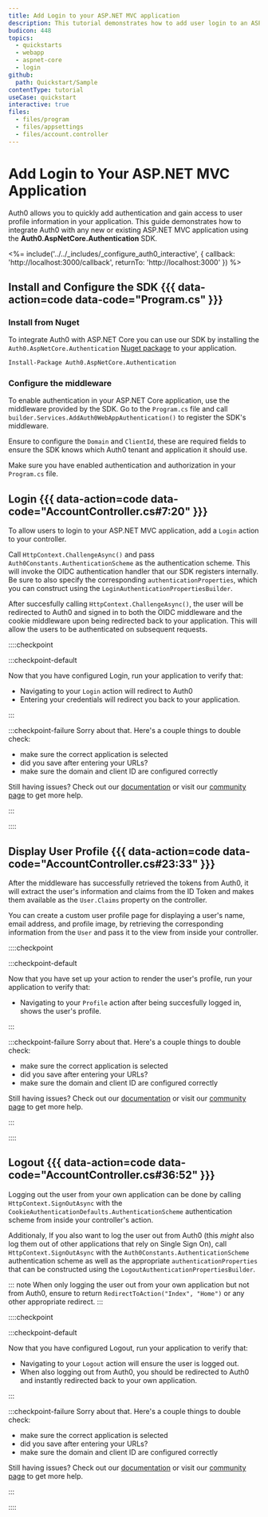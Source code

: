 ```yaml
---
title: Add Login to your ASP.NET MVC application
description: This tutorial demonstrates how to add user login to an ASP.NET Core application.
budicon: 448
topics:
  - quickstarts
  - webapp
  - aspnet-core
  - login
github:
  path: Quickstart/Sample
contentType: tutorial
useCase: quickstart
interactive: true
files:
  - files/program
  - files/appsettings
  - files/account.controller
---
```


# Add Login to Your ASP.NET MVC Application

Auth0 allows you to quickly add authentication and gain access to user profile information in your application. This guide demonstrates how to integrate Auth0 with any new or existing ASP.NET MVC application using the **Auth0.AspNetCore.Authentication** SDK. 

<%= include('../../_includes/_configure_auth0_interactive', { 
  callback: 'http://localhost:3000/callback',
  returnTo: 'http://localhost:3000'
}) %>

## Install and Configure the SDK {{{ data-action=code data-code="Program.cs" }}}

### Install from Nuget

To integrate Auth0 with ASP.NET Core you can use our SDK by installing the `Auth0.AspNetCore.Authentication` <a href="https://www.nuget.org/packages/Auth0 AspNetCore.Authentication/" target="_blank">Nuget package</a> to your application.

```bash
Install-Package Auth0.AspNetCore.Authentication
```

### Configure the middleware

To enable authentication in your ASP.NET Core application, use the middleware provided by the SDK. Go to the `Program.cs` file and call `builder.Services.AddAuth0WebAppAuthentication()` to register the SDK's middleware.

Ensure to configure the `Domain` and `ClientId`, these are required fields to ensure the SDK knows which Auth0 tenant and application it should use.

Make sure you have enabled authentication and authorization in your `Program.cs` file.
## Login {{{ data-action=code data-code="AccountController.cs#7:20" }}}

To allow users to login to your ASP.NET MVC application, add a `Login` action to your controller.

Call `HttpContext.ChallengeAsync()` and pass `Auth0Constants.AuthenticationScheme` as the authentication scheme. This will invoke the OIDC authentication handler that our SDK registers internally. Be sure to also specify the corresponding `authenticationProperties`, which you can construct using the `LoginAuthenticationPropertiesBuilder`.

After succesfully calling `HttpContext.ChallengeAsync()`, the user will be redirected to Auth0 and signed in to both the OIDC middleware and the cookie middleware upon being redirected back to your application. This will allow the users to be authenticated on subsequent requests.

::::checkpoint

:::checkpoint-default

Now that you have configured Login, run your application to verify that:
* Navigating to your `Login` action will redirect to Auth0
* Entering your credentials will redirect you back to your application.

:::

:::checkpoint-failure
Sorry about that. Here's a couple things to double check:
* make sure the correct application is selected
* did you save after entering your URLs?
* make sure the domain and client ID are configured correctly

Still having issues? Check out our <a href="https://auth0.com/docs" target="_blank">documentation</a> or visit our <a href="https://community.auth0.com" target="_blank">community page</a> to get more help.

:::

::::

## Display User Profile {{{ data-action=code data-code="AccountController.cs#23:33" }}}

After the middleware has successfully retrieved the tokens from Auth0, it will extract the user's information and claims from the ID Token and makes them available as the `User.Claims` property on the controller.

You can create a custom user profile page for displaying a user's name, email address, and profile image, by retrieving the corresponding information from the `User` and pass it to the view from inside your controller.

::::checkpoint

:::checkpoint-default

Now that you have set up your action to render the user's profile, run your application to verify that:
* Navigating to your `Profile` action after being succesfully logged in, shows the user's profile.

:::

:::checkpoint-failure
Sorry about that. Here's a couple things to double check:
* make sure the correct application is selected
* did you save after entering your URLs?
* make sure the domain and client ID are configured correctly

Still having issues? Check out our <a href="https://auth0.com/docs" target="_blank">documentation</a> or visit our <a href="https://community.auth0.com" target="_blank">community page</a> to get more help.

:::

::::

## Logout {{{ data-action=code data-code="AccountController.cs#36:52" }}}

Logging out the user from your own application can be done by calling `HttpContext.SignOutAsync` with the `CookieAuthenticationDefaults.AuthenticationScheme` authentication scheme from inside your controller's action.

Additionaly, If you also want to log the user out from Auth0 (this *might* also log them out of other applications that rely on Single Sign On), call `HttpContext.SignOutAsync` with the `Auth0Constants.AuthenticationScheme` authentication scheme as well as the appropriate `authenticationProperties` that can be constructed using the `LogoutAuthenticationPropertiesBuilder`.

::: note
When only logging the user out from your own application but not from Auth0, ensure to return `RedirectToAction("Index", "Home")` or any other appropriate redirect.
:::

::::checkpoint

:::checkpoint-default

Now that you have configured Logout, run your application to verify that:
* Navigating to your `Logout` action will ensure the user is logged out.
* When also logging out from Auth0, you should be redirected to Auth0 and instantly redirected back to your own application.

:::

:::checkpoint-failure
Sorry about that. Here's a couple things to double check:
* make sure the correct application is selected
* did you save after entering your URLs?
* make sure the domain and client ID are configured correctly

Still having issues? Check out our <a href="https://auth0.com/docs" target="_blank">documentation</a> or visit our <a href="https://community.auth0.com" target="_blank">community page</a> to get more help.

:::

::::
